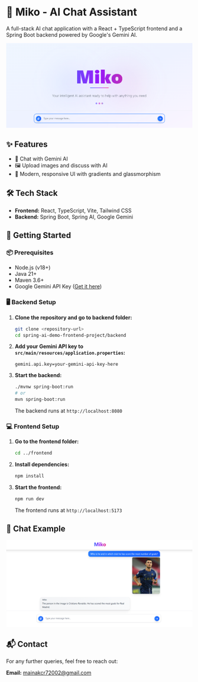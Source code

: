 # 🤖 Miko - AI Chat Assistant

A full-stack AI chat application with a React + TypeScript frontend and a Spring Boot backend powered by Google's Gemini AI.

![Miko AI Assistant](./frontend/readme_images/image.png)

## ✨ Features

- 🤖 Chat with Gemini AI
- 🖼️ Upload images and discuss with AI
- 🎨 Modern, responsive UI with gradients and glassmorphism

## 🛠️ Tech Stack

- **Frontend:** React, TypeScript, Vite, Tailwind CSS
- **Backend:** Spring Boot, Spring AI, Google Gemini

## 🚀 Getting Started

### 📦 Prerequisites

- Node.js (v18+)
- Java 21+
- Maven 3.6+
- Google Gemini API Key ([Get it here](https://ai.google.dev/))

### 🖥️ Backend Setup

1. **Clone the repository and go to backend folder:**

   ```bash
   git clone <repository-url>
   cd spring-ai-demo-frontend-project/backend
   ```

2. **Add your Gemini API key to `src/main/resources/application.properties`:**

   ```properties
   gemini.api.key=your-gemini-api-key-here
   ```

3. **Start the backend:**

   ```bash
   ./mvnw spring-boot:run
   # or
   mvn spring-boot:run
   ```

   The backend runs at `http://localhost:8080`

### 💻 Frontend Setup

1. **Go to the frontend folder:**

   ```bash
   cd ../frontend
   ```

2. **Install dependencies:**

   ```bash
   npm install
   ```

3. **Start the frontend:**

   ```bash
   npm run dev
   ```

   The frontend runs at `http://localhost:5173`

## 🎉 Chat Example

![Chat Example](./frontend/readme_images/chat-ss.png)

## 📬 Contact

For any further queries, feel free to reach out:

**Email:** mainakcr72002@gmail.com
